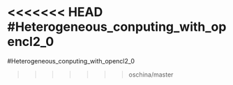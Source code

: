 <<<<<<< HEAD
#Heterogeneous_conputing_with_opencl2_0
=======
#Heterogeneous_conputing_with_opencl2_0
>>>>>>> oschina/master
